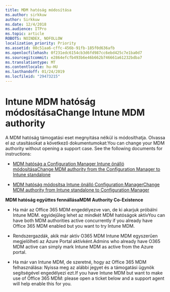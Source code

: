 ```yaml
---
title: MDM hatóság módosítása
ms.author: sirkkuw
author: Sirkkuw
ms.date: 12/4/2018
ms.audience: ITPro
ms.topic: article
ROBOTS: NOINDEX, NOFOLLOW
localization_priority: Priority
ms.assetid: 08c51aa6-cffc-456b-91fb-185f0d636afb
ms.openlocfilehash: 0f231edc6154cb3d6fd987cc6ebd425c7e1ba0d7
ms.sourcegitcommit: e2864efcfb493b6e46b662b746661a61232bdba7
ms.translationtype: MT
ms.contentlocale: hu-HU
ms.lasthandoff: 01/24/2019
ms.locfileid: "29473215"
---
```

# <a name="change-intune-mdm-authority"></a><span data-ttu-id="93b1f-102">Intune MDM hatóság módosítása</span><span class="sxs-lookup"><span data-stu-id="93b1f-102">Change Intune MDM authority</span></span>

<span data-ttu-id="93b1f-p101">A MDM hatóság támogatási eset megnyitása nélkül is módosíthatja. Olvassa el az utasításokat a következő dokumentumokat:</span><span class="sxs-lookup"><span data-stu-id="93b1f-p101">You can change your MDM authority without opening a support case. See the following documents for instructions:</span></span>
  
- [<span data-ttu-id="93b1f-105">MDM hatóság a Configuration Manager Intune önálló módosítása</span><span class="sxs-lookup"><span data-stu-id="93b1f-105">Change MDM authority from the Configuration Manager to Intune standalone</span></span>](https://docs.microsoft.com/sccm/mdm/deploy-use/migrate-change-mdm-authority)
    
- [<span data-ttu-id="93b1f-106">MDM hatóság módosítsa Intune önálló Configuration Manager</span><span class="sxs-lookup"><span data-stu-id="93b1f-106">Change MDM authority from Intune standalone to Configuration Manager</span></span>](https://docs.microsoft.com/sccm/mdm/deploy-use/change-mdm-authority)
    
 <span data-ttu-id="93b1f-107">**MDM hatóság együttes fennállása**</span><span class="sxs-lookup"><span data-stu-id="93b1f-107">**MDM Authority Co-Existence**</span></span>
  
- <span data-ttu-id="93b1f-108">Ha már az Office 365 MDM engedélyezve van, de ki akarjuk próbálni Intune MDM. egyidejűleg lehet az mindkét MDM hatóságok aktív</span><span class="sxs-lookup"><span data-stu-id="93b1f-108">You can have both MDM authorities active concurrently if you already have Office 365 MDM enabled but you want to try Intune MDM.</span></span>
    
- <span data-ttu-id="93b1f-109">Rendszergazdák, akik már aktív O365 MDM Intune MDM egyszerűen megjelölheti az Azure Portal aktívként.</span><span class="sxs-lookup"><span data-stu-id="93b1f-109">Admins who already have O365 MDM active can simply mark Intune MDM as active from the Azure portal.</span></span>
    
- <span data-ttu-id="93b1f-110">Ha már van Intune MDM, de szeretné, hogy az Office 365 MDM felhasználása: Nyissa meg az alábbi jegyet és a támogatási ügynök segítségével engedélyezi ezt.</span><span class="sxs-lookup"><span data-stu-id="93b1f-110">If you have Intune MDM but want to make use of Office 365 MDM: please open a ticket below and a support agent will help enable this for you.</span></span>
    

